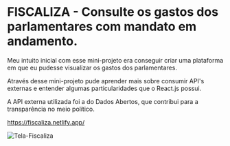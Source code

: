 # FISCALIZA - Consulte os gastos dos parlamentares com mandato em andamento.


Meu intuito inicial com esse mini-projeto era conseguir criar uma plataforma em que eu pudesse visualizar os gastos dos parlamentares.

Através desse mini-projeto pude aprender mais sobre consumir API's externas e entender algumas particularidades que o React.js possui.

A API externa utilizada foi a do Dados Abertos, que contribui para a transparência no meio político.

https://fiscaliza.netlify.app/

![Tela-Fiscaliza](https://i.ibb.co/LZSPdjx/tela-11.png)
